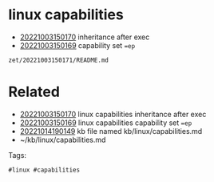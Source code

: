# linux capabilities

- [20221003150170](/zet/20221003150170/README.md) inheritance after exec
- [20221003150169](/zet/20221003150169/README.md) capability set `=ep`

` zet/20221003150171/README.md `

# Related

- [20221003150170](/zet/20221003150170/README.md) linux capabilities inheritance after exec
- [20221003150169](/zet/20221003150169/README.md) linux capabilities capability set `=ep`
- [20221014190149](/zet/20221014190149/README.md) kb file named kb/linux/capabilities.md
- ~/kb/linux/capabilities.md

Tags:

    #linux #capabilities 
